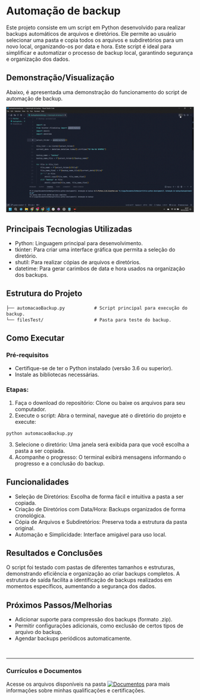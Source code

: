 # Automação de backup
Este projeto consiste em um script em Python desenvolvido para realizar backups automáticos de arquivos e diretórios. Ele permite ao usuário selecionar uma pasta e copia todos os arquivos e subdiretórios para um novo local, organizando-os por data e hora. Este script é ideal para simplificar e automatizar o processo de backup local, garantindo segurança e organização dos dados.

## Demonstração/Visualização
Abaixo, é apresentada uma demonstração do funcionamento do script de automação de backup.

![Demonstração do backup](https://github.com/vitoriapguimaraes/portifolio-python-development/blob/main/2.%20Automo%C3%A7%C3%A3o%20de%20backup/AutomocaoBackup-Demonstracao.gif)

## Principais Tecnologias Utilizadas
- Python: Linguagem principal para desenvolvimento.
- tkinter: Para criar uma interface gráfica que permita a seleção do diretório.
- shutil: Para realizar cópias de arquivos e diretórios.
- datetime: Para gerar carimbos de data e hora usados na organização dos backups.

## Estrutura do Projeto
```
├── automacaoBackup.py           # Script principal para execução do backup.  
└── filesTest/                   # Pasta para teste do backup.  
```

## Como Executar
### Pré-requisitos
- Certifique-se de ter o Python instalado (versão 3.6 ou superior).
- Instale as bibliotecas necessárias.

### Etapas:
1. Faça o download do repositório: Clone ou baixe os arquivos para seu computador.
2. Execute o script: Abra o terminal, navegue até o diretório do projeto e execute:
```
python automacaoBackup.py  
```
3. Selecione o diretório: Uma janela será exibida para que você escolha a pasta a ser copiada.
4. Acompanhe o progresso: O terminal exibirá mensagens informando o progresso e a conclusão do backup.

## Funcionalidades
- Seleção de Diretórios: Escolha de forma fácil e intuitiva a pasta a ser copiada.
- Criação de Diretórios com Data/Hora: Backups organizados de forma cronológica.
- Cópia de Arquivos e Subdiretórios: Preserva toda a estrutura da pasta original.
- Automação e Simplicidade: Interface amigável para uso local.

## Resultados e Conclusões
O script foi testado com pastas de diferentes tamanhos e estruturas, demonstrando eficiência e organização ao criar backups completos. A estrutura de saída facilita a identificação de backups realizados em momentos específicos, aumentando a segurança dos dados.

## Próximos Passos/Melhorias
- Adicionar suporte para compressão dos backups (formato .zip).
- Permitir configurações adicionais, como exclusão de certos tipos de arquivo do backup.
- Agendar backups periódicos automaticamente.

<br>
<hr> 

### Currículos e Documentos
Acesse os arquivos disponíveis na pasta 
[![Documentos](https://img.shields.io/badge/DOCUMENTOS-%F0%9F%93%83-blue?style=flat-square)](https://github.com/vitoriapguimaraes/vitoriapguimaraes/tree/main/DOCUMENTOS) para mais informações sobre minhas qualificações e certificações.

